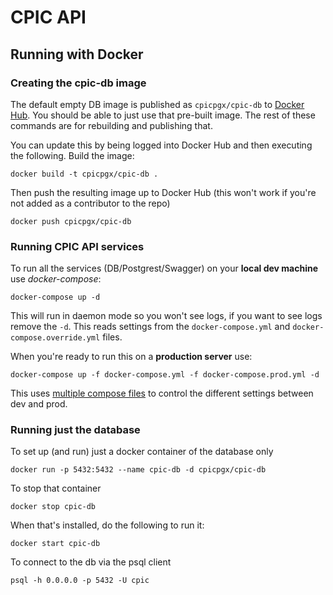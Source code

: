 # CPIC API

## Running with Docker

### Creating the cpic-db image

The default empty DB image is published as `cpicpgx/cpic-db` to [Docker Hub](https://hub.docker.com/r/cpicpgx/cpic-db/).
You should be able to just use that pre-built image. The rest of these commands are for rebuilding and publishing that.

You can update this by being logged into Docker Hub and then executing the following. Build the image:

    docker build -t cpicpgx/cpic-db .

Then push the resulting image up to Docker Hub (this won't work if you're not added as a contributor to the repo)

    docker push cpicpgx/cpic-db

### Running CPIC API services

To run all the services (DB/Postgrest/Swagger) on your __local dev machine__ use _docker-compose_:

    docker-compose up -d

This will run in daemon mode so you won't see logs, if you want to see logs remove the `-d`. This reads settings from 
the `docker-compose.yml` and `docker-compose.override.yml` files.

When you're ready to run this on a __production server__ use:

    docker-compose up -f docker-compose.yml -f docker-compose.prod.yml -d

This uses [multiple compose files](https://docs.docker.com/compose/extends/#multiple-compose-files) to control the 
different settings between dev and prod. 

### Running just the database

To set up (and run) just a docker container of the database only

    docker run -p 5432:5432 --name cpic-db -d cpicpgx/cpic-db

To stop that container

    docker stop cpic-db

When that's installed, do the following to run it:

    docker start cpic-db

To connect to the db via the psql client

    psql -h 0.0.0.0 -p 5432 -U cpic
